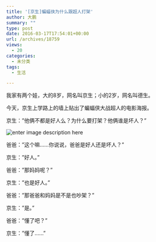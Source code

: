 ```yaml
---
title: '[京生]蝙蝠侠为什么跟超人打架'
author: 大鹏
summary: ""
type: post
date: 2016-03-17T17:54:01+00:00
url: /archives/18759
views:
  - 20
categories:
  - 未分类
tags:
  - 生活

---
```

我家有两个娃，大的8岁，网名叫京生；小的2岁，网名叫德生。

今天，京生上学路上的墙上贴出了蝙蝠侠大战超人的电影海报。

京生：&#8221;他俩不都是好人么？为什么要打架？他俩谁是坏人？&#8221;

![enter image description here][1]

爸爸：&#8221;这个嘛……你说说，爸爸是好人还是坏人？&#8221;

京生：&#8221;好人。&#8221;

爸爸：&#8221;那妈妈呢？&#8221;

京生：&#8221;也是好人。&#8221;

爸爸：&#8221;那爸爸和妈妈是不是也吵架？&#8221;

京生：&#8221;是。&#8221;

爸爸：&#8221;懂了吧？&#8221;

京生：&#8221;懂了……&#8221;

 [1]: https://encrypted-tbn0.gstatic.com/images?q=tbn:ANd9GcTeqQ3AJyGiRZSP1etk_QhSeb7YBcg7KkGKamsEovALFrO_PTitTg
